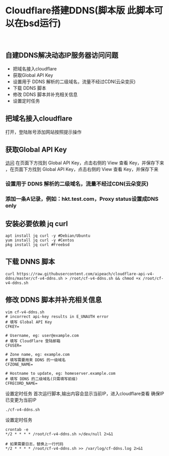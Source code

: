# Cloudflare搭建DDNS(脚本版 此脚本可以在bsd运行)
​
## 自建DDNS解决动态IP服务器访问问题
* 把域名接入cloudflare
* 获取Global API Key
* 设置用于 DDNS 解析的二级域名，流量不经过CDN(云朵变灰)
* 下载 DDNS 脚本
* 修改 DDNS 脚本并补充相关信息
* 设置定时任务
## 把域名接入cloudflare
打开，登陆账号添加网站按照提示操作
## 获取Global API Key
[访问](https://dash.cloudflare.com/profile) 在页面下方找到 Global API Key，点击右侧的 View 查看 Key，并保存下来 ，在页面下方找到 Global API Key，点击右侧的 View 查看 Key，并保存下来 

### 设置用于 DDNS 解析的二级域名，流量不经过CDN(云朵变灰)
### 添加一条A记录，例如：hkt.test.com，Proxy status设置成DNS only 

## 安装必要依赖 jq curl
```
apt install jq curl -y #Debian/Ubuntu 
yum install jq curl -y #Centos
pkg install jq curl #Freebsd
```

## 下载 DNNS 脚本
```
curl https://raw.githubusercontent.com/aipeach/cloudflare-api-v4-ddns/master/cf-v4-ddns.sh > /root/cf-v4-ddns.sh && chmod +x /root/cf-v4-ddns.sh
```
## 修改 DDNS 脚本并补充相关信息
```
vim cf-v4-ddns.sh
# incorrect api-key results in E_UNAUTH error
# 填写 Global API Key
CFKEY=
​
# Username, eg: user@example.com
# 填写 CloudFlare 登陆邮箱
CFUSER=
​
# Zone name, eg: example.com
# 填写需要用来 DDNS 的一级域名
CFZONE_NAME=
​
# Hostname to update, eg: homeserver.example.com
# 填写 DDNS 的二级域名(只需填写前缀)
CFRECORD_NAME=
```
设置定时任务
首次运行脚本,输出内容会显示当前IP，进入cloudflare查看 确保IP已变更为当前IP
```
./cf-v4-ddns.sh
```
设置定时任务
```
crontab -e
*/2 * * * * /root/cf-v4-ddns.sh >/dev/null 2>&1
​
# 如果需要日志，替换上一行代码
*/2 * * * * /root/cf-v4-ddns.sh >> /var/log/cf-ddns.log 2>&1
```